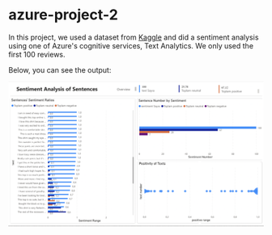 # azure-project-2

In this project, we used a dataset from [Kaggle](https://www.kaggle.com/datasets/nicapotato/womens-ecommerce-clothing-reviews) and did a sentiment analysis using one of Azure's cognitive services, Text Analytics. We only used the first 100 reviews. 

Below, you can see the output:

![alt text](https://github.com/acelyasn/azure-project-2/blob/main/Sentiment-Analysis-Overview.png)


